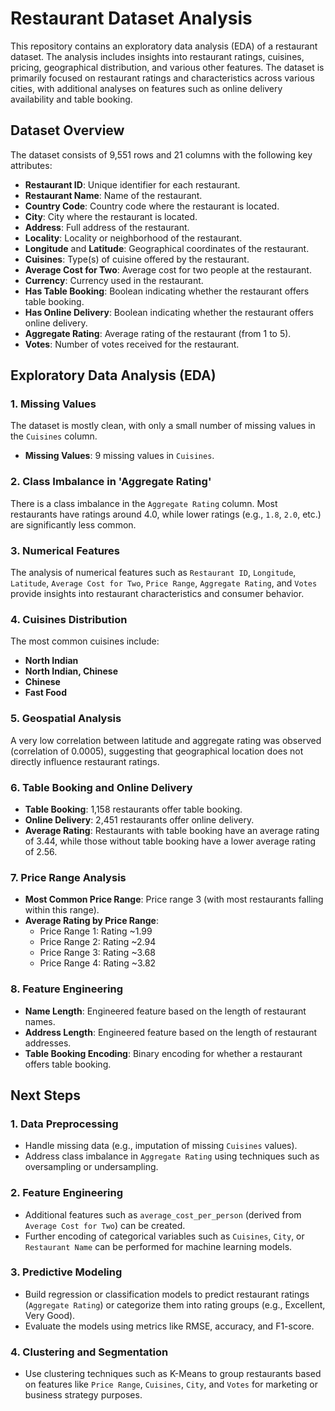 # Restaurant Dataset Analysis

This repository contains an exploratory data analysis (EDA) of a restaurant dataset. The analysis includes insights into restaurant ratings, cuisines, pricing, geographical distribution, and various other features. The dataset is primarily focused on restaurant ratings and characteristics across various cities, with additional analyses on features such as online delivery availability and table booking.

## Dataset Overview

The dataset consists of 9,551 rows and 21 columns with the following key attributes:

- **Restaurant ID**: Unique identifier for each restaurant.
- **Restaurant Name**: Name of the restaurant.
- **Country Code**: Country code where the restaurant is located.
- **City**: City where the restaurant is located.
- **Address**: Full address of the restaurant.
- **Locality**: Locality or neighborhood of the restaurant.
- **Longitude** and **Latitude**: Geographical coordinates of the restaurant.
- **Cuisines**: Type(s) of cuisine offered by the restaurant.
- **Average Cost for Two**: Average cost for two people at the restaurant.
- **Currency**: Currency used in the restaurant.
- **Has Table Booking**: Boolean indicating whether the restaurant offers table booking.
- **Has Online Delivery**: Boolean indicating whether the restaurant offers online delivery.
- **Aggregate Rating**: Average rating of the restaurant (from 1 to 5).
- **Votes**: Number of votes received for the restaurant.

## Exploratory Data Analysis (EDA)

### 1. **Missing Values**
The dataset is mostly clean, with only a small number of missing values in the `Cuisines` column.

- **Missing Values**: 9 missing values in `Cuisines`.

### 2. **Class Imbalance in 'Aggregate Rating'**
There is a class imbalance in the `Aggregate Rating` column. Most restaurants have ratings around 4.0, while lower ratings (e.g., `1.8`, `2.0`, etc.) are significantly less common.

### 3. **Numerical Features**
The analysis of numerical features such as `Restaurant ID`, `Longitude`, `Latitude`, `Average Cost for Two`, `Price Range`, `Aggregate Rating`, and `Votes` provide insights into restaurant characteristics and consumer behavior.

### 4. **Cuisines Distribution**
The most common cuisines include:
- **North Indian**
- **North Indian, Chinese**
- **Chinese**
- **Fast Food**

### 5. **Geospatial Analysis**
A very low correlation between latitude and aggregate rating was observed (correlation of 0.0005), suggesting that geographical location does not directly influence restaurant ratings.

### 6. **Table Booking and Online Delivery**
- **Table Booking**: 1,158 restaurants offer table booking.
- **Online Delivery**: 2,451 restaurants offer online delivery.
- **Average Rating**: Restaurants with table booking have an average rating of 3.44, while those without table booking have a lower average rating of 2.56.

### 7. **Price Range Analysis**
- **Most Common Price Range**: Price range 3 (with most restaurants falling within this range).
- **Average Rating by Price Range**:
  - Price Range 1: Rating ~1.99
  - Price Range 2: Rating ~2.94
  - Price Range 3: Rating ~3.68
  - Price Range 4: Rating ~3.82

### 8. **Feature Engineering**
- **Name Length**: Engineered feature based on the length of restaurant names.
- **Address Length**: Engineered feature based on the length of restaurant addresses.
- **Table Booking Encoding**: Binary encoding for whether a restaurant offers table booking.

## Next Steps

### 1. **Data Preprocessing**
- Handle missing data (e.g., imputation of missing `Cuisines` values).
- Address class imbalance in `Aggregate Rating` using techniques such as oversampling or undersampling.

### 2. **Feature Engineering**
- Additional features such as `average_cost_per_person` (derived from `Average Cost for Two`) can be created.
- Further encoding of categorical variables such as `Cuisines`, `City`, or `Restaurant Name` can be performed for machine learning models.

### 3. **Predictive Modeling**
- Build regression or classification models to predict restaurant ratings (`Aggregate Rating`) or categorize them into rating groups (e.g., Excellent, Very Good).
- Evaluate the models using metrics like RMSE, accuracy, and F1-score.

### 4. **Clustering and Segmentation**
- Use clustering techniques such as K-Means to group restaurants based on features like `Price Range`, `Cuisines`, `City`, and `Votes` for marketing or business strategy purposes.

